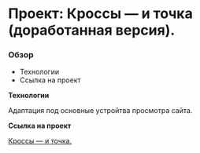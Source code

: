 # Проект: Кроссы — и точка (доработанная версия).

### Обзор
* Технологии
* Ссылка на проект

**Технологии**

Адаптация под основные устройтва просмотра сайта.

**Ссылка на проект**

[Кроссы — и точка.](https://yataknemogy.github.io/boots-dot/)
